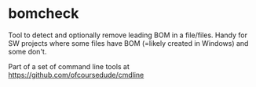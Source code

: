 # bomcheck
Tool to detect and optionally remove leading BOM in a file/files. Handy for SW projects where some files have BOM (=likely created in Windows) and some don't.


Part of a set of command line tools at https://github.com/ofcoursedude/cmdline
